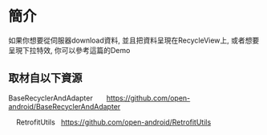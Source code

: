 簡介
======

如果你想要從伺服器download資料, 並且把資料呈現在RecycleView上, 或者想要呈現下拉特效, 你可以參考這篇的Demo

取材自以下資源
--------
BaseRecyclerAndAdapter  
  
    
https://github.com/open-android/BaseRecyclerAndAdapter  
  
  
   
RetrofitUtils  
https://github.com/open-android/RetrofitUtils

  





